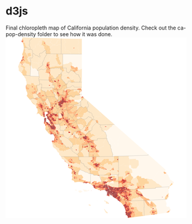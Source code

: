 # d3js

Final chloropleth map of California population density. Check out the ca-pop-density folder to see how it was done.
![ca](https://raw.githubusercontent.com/orcutt989/d3js/master/ca-pop-density/png/ca.png)
